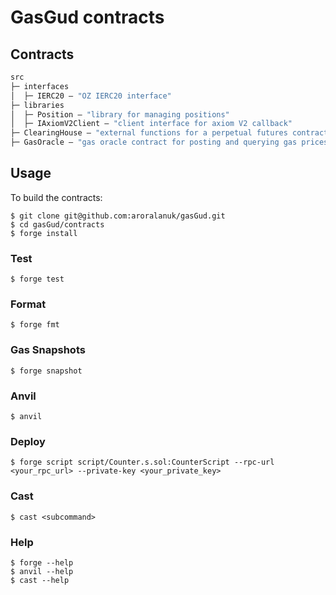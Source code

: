 # GasGud contracts

## Contracts

```ml
src
├─ interfaces
│  ├─ IERC20 — "OZ IERC20 interface"
├─ libraries
│  ├─ Position — "library for managing positions"
│  ├─ IAxiomV2Client — "client interface for axiom V2 callback"
├─ ClearingHouse — "external functions for a perpetual futures contract"
├─ GasOracle — "gas oracle contract for posting and querying gas prices"
```

## Usage

To build the contracts:

```shell
$ git clone git@github.com:aroralanuk/gasGud.git
$ cd gasGud/contracts
$ forge install
```

### Test

```shell
$ forge test
```

### Format

```shell
$ forge fmt
```

### Gas Snapshots

```shell
$ forge snapshot
```

### Anvil

```shell
$ anvil
```

### Deploy

```shell
$ forge script script/Counter.s.sol:CounterScript --rpc-url <your_rpc_url> --private-key <your_private_key>
```

### Cast

```shell
$ cast <subcommand>
```

### Help

```shell
$ forge --help
$ anvil --help
$ cast --help
```
